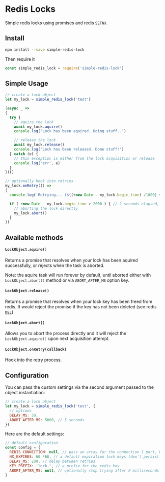 # Redis Locks

Simple redis locks using promises and redis `SETNX`.

## Install

```bash
npm install --save simple-redis-lock
```

Then require it

```javascript
const simple_redis_lock = require('simple-redis-lock')
```

## Simple Usage

```javascript
// create a lock object
let my_lock = simple_redis_lock('test')

(async _ =>
{
  try {
    // aquire the lock
    await my_lock.aquire()
    console.log('Lock has been aquired. Doing stuff..')

    // release the lock
    await my_lock.release()
    console.log('Lock has been released. Done stuff!')
  } catch (e) {
    // this exception is either from the lock acquisition or release
    console.log('err', e)
  }
})()

// optionally hook into retries
my_lock.onRetry(() =>
{
  console.log(`Retrying... (${(+new Date - my_lock.begin_time) /1000} seconds elapsed)`)

  if ( +new Date - my_lock.begin_time > 2000 ) { // 2 seconds elapsed, abort
    // aborting the lock directly
    my_lock.abort()
  }
})
```

## Available methods

#### `LockObject.aquire()`

Returns a promise that resolves when your lock has been aquired successfully, or rejects when the task is aborted.

Note: the aquire task will run forever by default, until aborted either with `LockObject.abort()` method or via `ABORT_AFTER_MS` option key.

#### `LockObject.release()`

Returns a promise that resolves when your lock key has been freed from redis. It would reject the promise if the key has not been deleted (see redis [`DEL`](https://redis.io/commands/del))

#### `LockObject.abort()`

Allows you to abort the process directly and it will reject the `LockObject.aquire()` upon next acquisition attempt.

#### `LockObject.onRetry(callback)`

Hook into the retry process.

## Configuration

You can pass the custom settings via the second argument passed to the object instantiation:

```javascript
// create a lock object
let my_lock = simple_redis_lock('test', {
  // options
  DELAY_MS: 50,
  ABORT_AFTER_MS: 5000, // 5 seconds
})
```

Here are the default settings:

```javascript
// default configuration
const config = {
  REDIS_CONNECTION: null, // pass an array for the connection [ port, host ]
  NX_EXPIRES: 60 *60, // a default expiration lock keys (don't persist them in memory) defaults to 1 hour
  DELAY_MS: 200, // delay between retries
  KEY_PREFIX: 'lock.', // a prefix for the redis key
  ABORT_AFTER_MS: null, // optionally stop trying after X milliseconds elpased
}
```
